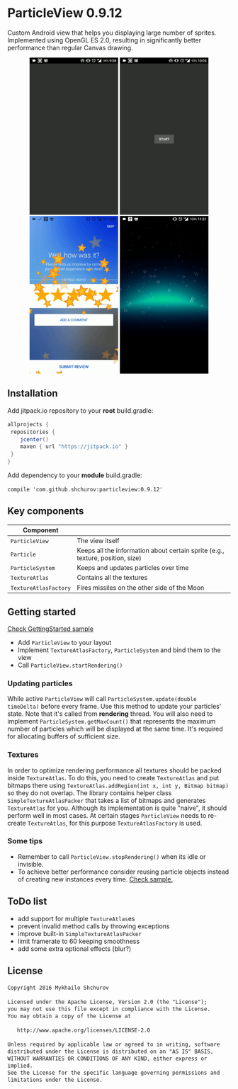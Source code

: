 # ParticleView 0.9.12
Custom Android view that helps you displaying large number of sprites. Implemented using OpenGL ES 2.0, resulting in significantly better performance than regular Canvas drawing.

<p align="center">
<img src="./github_assets/demo1.gif" alt="Demo 1" width="200" />
<img src="./github_assets/demo2.gif" alt="Demo 2" width="200" />
<img src="./github_assets/demo3.gif" alt="Demo 3" width="200" />
<img src="./github_assets/demo4.gif" alt="Demo 4" width="200" />
<p/>

## Installation
Add jitpack.io repository to your **root** build.gradle:
```groovy
allprojects {
 repositories {
    jcenter()
    maven { url "https://jitpack.io" }
 }
}
```
Add dependency to your **module** build.gradle:

`compile 'com.github.shchurov:particleview:0.9.12'`

## Key components
Component |  |
--- | ---
`ParticleView` | The view itself
`Particle` | Keeps all the information about certain sprite (e.g., texture, position, size) 
`ParticleSystem` | Keeps and updates particles over time
`TextureAtlas` | Contains all the textures
`TextureAtlasFactory` | Fires missiles on the other side of the Moon

## Getting started
[Check GettingStarted sample](https://github.com/shchurov/ParticleView/blob/master/sample/src/main/java/com/github/shchurov/particleview/sample/getting_started/GettingStartedActivity.java)

- Add `ParticleView` to your layout
- Implement `TextureAtlasFactory`, `ParticleSystem` and bind them to the view
- Call `ParticleView.startRendering()`

### Updating particles
While active `ParticleView` will call `ParticleSystem.update(double timeDelta)` before every frame. Use this method to update your particles' state. Note that it's called from **rendering** thread. You will also need to implement `ParticleSystem.getMaxCount()` that represents the maximum number of particles which will be displayed at the same time. It's required for allocating buffers of sufficient size.

### Textures
In order to optimize rendering performance all textures should be packed inside `TextureAtlas`. To do this, you need to create `TextureAtlas` and put bitmaps there using `TextureAtlas.addRegion(int x, int y, Bitmap bitmap)` so they do not overlap. The library contains helper class `SimpleTextureAtlasPacker` that takes a list of bitmaps and generates `TextureAtlas` for you. Although its implementation is quite "naive", it should perform well in most cases. At certain stages `ParticleView` needs to re-create `TextureAtlas`, for this purpose `TextureAtlasFactory` is used.

### Some tips
- Remember to call `ParticleView.stopRendering()` when its idle or invisible.
- To achieve better performance consider reusing particle objects instead of creating new instances every time. [Check sample.](https://github.com/shchurov/ParticleView/blob/master/sample/src/main/java/com/github/shchurov/particleview/sample/burst/BurstParticleSystem.java)

## ToDo list
- add support for multiple `TextureAtlas`es
- prevent invalid method calls by throwing exceptions
- improve built-in `SimpleTextureAtlasPacker`
- limit framerate to 60 keeping smoothness
- add some extra optional effects (blur?)

## License
    Copyright 2016 Mykhailo Shchurov

    Licensed under the Apache License, Version 2.0 (the "License");
    you may not use this file except in compliance with the License.
    You may obtain a copy of the License at

       http://www.apache.org/licenses/LICENSE-2.0

    Unless required by applicable law or agreed to in writing, software
    distributed under the License is distributed on an "AS IS" BASIS,
    WITHOUT WARRANTIES OR CONDITIONS OF ANY KIND, either express or implied.
    See the License for the specific language governing permissions and
    limitations under the License.
